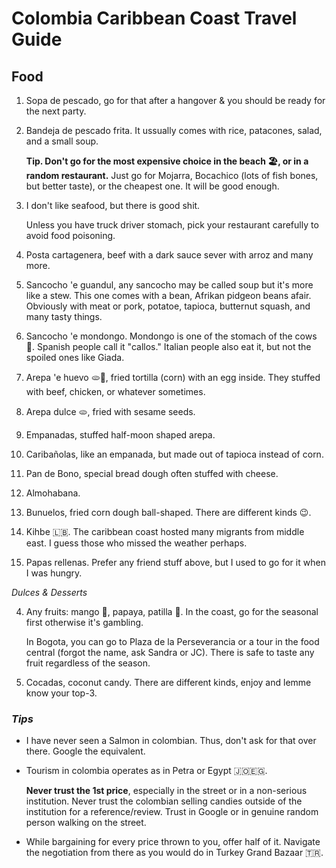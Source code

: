 # Colombia Caribbean Coast Travel Guide

## Food

1. Sopa de pescado, go for that after a hangover & you should be ready for the next party.

2. Bandeja de pescado frita.
    It ussually comes with rice, patacones, salad, and a small soup.

    **Tip. Don't go for the most expensive choice in the beach 🏖️, or in a random restaurant.** Just go for Mojarra,
    Bocachico (lots of fish bones, but better taste), or the cheapest one. It will be good enough.
3. I don't like seafood, but there is good shit.

    Unless you have truck driver stomach, pick your restaurant carefully to avoid food poisoning.

4. Posta cartagenera, beef with a dark sauce sever with arroz and many more.

4. Sancocho 'e guandul, any sancocho may be called soup but it's more like a stew.
This one comes with a bean, Afrikan pidgeon beans afair.
Obviously with meat or pork, potatoe, tapioca, butternut squash, and many tasty things.

4. Sancocho 'e mondongo.
Mondongo is one of the stomach of the cows 🐄.
Spanish people call it "callos."
Italian people also eat it, but not the spoiled ones like Giada.

4. Arepa 'e huevo 🫓🥚, fried tortilla (corn) with an egg inside.
They stuffed with beef, chicken, or whatever sometimes.

5. Arepa dulce 🫓, fried with sesame seeds.

4. Empanadas, stuffed half-moon shaped arepa.

5. Caribañolas, like an empanada, but made out of tapioca instead of corn.

4. Pan de Bono, special bread dough often stuffed with cheese.

4. Almohabana.

4. Bunuelos, fried corn dough ball-shaped.
There are different kinds 😉.

4. Kihbe 🇱🇧.
The caribbean coast hosted many migrants from middle east.
I guess those who missed the weather perhaps.

5. Papas rellenas. Prefer any friend stuff above, but I used to go for it when I was hungry.

_Dulces & Desserts_

4. Any fruits: mango 🥭, papaya, patilla 🍉.
In the coast, go for the seasonal first otherwise it's gambling.

    In Bogota, you can go to Plaza de la Perseverancia or a tour in the food central (forgot the name, ask Sandra or JC).
    There is safe to taste any fruit regardless of the season.

4. Cocadas, coconut candy.
There are different kinds, enjoy and lemme know your top-3.

### _Tips_

- I have never seen a Salmon in colombian.
Thus, don't ask for that over there.
Google the equivalent.

- Tourism in colombia operates as in Petra or Egypt 🇯🇴🇪🇬.

    **Never trust the 1st price**, especially in the street or in a non-serious institution.
    Never trust the colombian selling candies outside of the institution for a reference/review.
    Trust in Google or in genuine random person walking on the street.

- While bargaining for every price thrown to you, offer half of it.
Navigate the negotiation from there as you would do in Turkey Grand Bazaar 🇹🇷.
